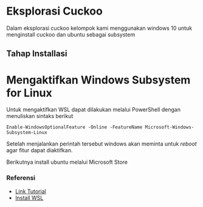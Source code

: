 Eksplorasi Cuckoo
=================

Dalam eksplorasi cuckoo kelompok kami menggunakan windows 10 untuk menginstall cuckoo dan ubuntu sebagai subsystem

Tahap Installasi
----------------

# Mengaktifkan Windows Subsystem for Linux

Untuk mengaktifkan WSL dapat dilakukan melalui PowerShell dengan menuliskan sintaks berikut

```shell
Enable-WindowsOptionalFeature -Online -FeatureName Microsoft-Windows-Subsystem-Linux
```

Setelah menjalankan perintah tersebut windows akan meminta untuk *reboot* agar fitur dapat diaktifkan.

Berikutnya install ubuntu melalui Microsoft Store











### Referensi
* [Link Tutorial](https://www.youtube.com/watch?v=nLGJHgv6uWA)
* [Install WSL](https://docs.microsoft.com/en-us/windows/wsl/install-win10)
